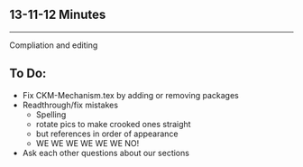13-11-12 Minutes
----------------
---------------

Compliation and editing

To Do:
-------
* Fix CKM-Mechanism.tex by adding or removing packages
* Readthrough/fix mistakes
  * Spelling
  * rotate pics to make crooked ones straight
  * but references in order of appearance
  * WE WE WE WE WE WE NO!  
* Ask each other questions about our sections
